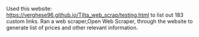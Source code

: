 Used this website: https://verghese96.github.io/Tilta_web_scrap/testing.html to list out 183 custom links.
Ran a web scraper,Open Web Scraper, through the website to generate list of prices and other relevant information. 
